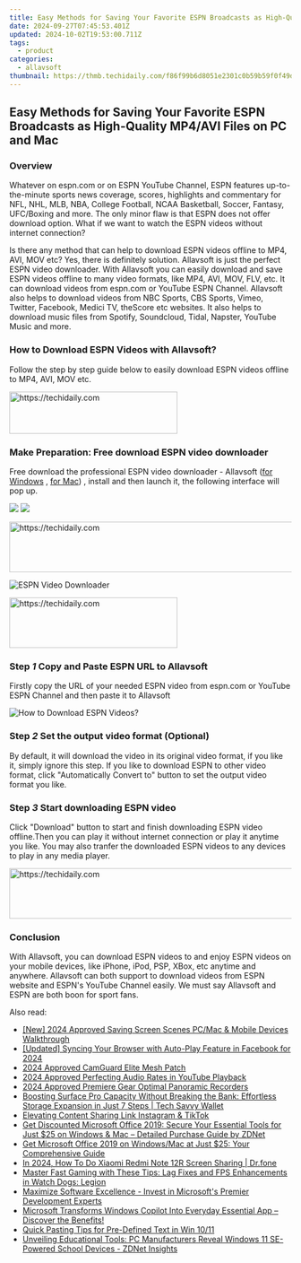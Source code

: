 ```yaml
---
title: Easy Methods for Saving Your Favorite ESPN Broadcasts as High-Quality MP4/AVI Files on PC and Mac
date: 2024-09-27T07:45:53.401Z
updated: 2024-10-02T19:53:00.711Z
tags:
  - product
categories:
  - allavsoft
thumbnail: https://thmb.techidaily.com/f86f99b6d8051e2301c0b59b59f0f49d547931786fc3f8df51522ef8e8e5d47b.jpg
---
```


## Easy Methods for Saving Your Favorite ESPN Broadcasts as High-Quality MP4/AVI Files on PC and Mac

### Overview

Whatever on espn.com or on ESPN YouTube Channel, ESPN features up-to-the-minute sports news coverage, scores, highlights and commentary for NFL, NHL, MLB, NBA, College Football, NCAA Basketball, Soccer, Fantasy, UFC/Boxing and more. The only minor flaw is that ESPN does not offer download option. What if we want to watch the ESPN videos without internet connection? 

Is there any method that can help to download ESPN videos offline to MP4, AVI, MOV etc? Yes, there is definitely solution. Allavsoft is just the perfect ESPN video downloader. With Allavsoft you can easily download and save ESPN videos offline to many video formats, like MP4, AVI, MOV, FLV, etc. It can download videos from espn.com or YouTube ESPN Channel. Allavsoft also helps to download videos from NBC Sports, CBS Sports, Vimeo, Twitter, Facebook, Medici TV, theScore etc websites. It also helps to download music files from Spotify, Soundcloud, Tidal, Napster, YouTube Music and more.

### How to Download ESPN Videos with Allavsoft?

Follow the step by step guide below to easily download ESPN videos offline to MP4, AVI, MOV etc.

<!-- affiliate ads begin -->
<a href="https://25home.pxf.io/c/5597632/2148643/16836" target="_top" id="2148643">
  <img src="//a.impactradius-go.com/display-ad/16836-2148643" border="0" alt="https://techidaily.com" width="300" height="75"/>
</a>
<img height="0" width="0" src="https://25home.pxf.io/i/5597632/2148643/16836" style="position:absolute;visibility:hidden;" border="0" />
<!-- affiliate ads end -->

### Make Preparation: Free download ESPN video downloader

Free download the professional ESPN video downloader - Allavsoft ([for Windows](https://tools.techidaily.com/allavsoft/products/) , [for Mac](https://tools.techidaily.com/allavsoft/products/)) , install and then launch it, the following interface will pop up.

[![](https://www.allavsoft.com/how-to/../images/how-to/free-download-win.jpg)](https://tools.techidaily.com/allavsoft/products/) [![](https://www.allavsoft.com/how-to/../images/how-to/free-download-mac.jpg)](https://tools.techidaily.com/allavsoft/products/)

<!-- affiliate ads begin -->
<a href="https://ephamedtechinc.pxf.io/c/5597632/2130532/26400" target="_top" id="2130532">
  <img src="//a.impactradius-go.com/display-ad/26400-2130532" border="0" alt="https://techidaily.com" width="728" height="90"/>
</a>
<img height="0" width="0" src="https://ephamedtechinc.pxf.io/i/5597632/2130532/26400" style="position:absolute;visibility:hidden;" border="0" />
<!-- affiliate ads end -->

![ESPN Video Downloader](https://www.allavsoft.com/how-to/../images/allavsoft/screen-shot-600.jpg)

<!-- affiliate ads begin -->
<a href="https://aligracehair.sjv.io/c/5597632/1948932/19272" target="_top" id="1948932">
  <img src="//a.impactradius-go.com/display-ad/19272-1948932" border="0" alt="https://techidaily.com" width="300" height="90"/>
</a>
<img height="0" width="0" src="https://aligracehair.sjv.io/i/5597632/1948932/19272" style="position:absolute;visibility:hidden;" border="0" />
<!-- affiliate ads end -->

### Step _1_ Copy and Paste ESPN URL to Allavsoft

Firstly copy the URL of your needed ESPN video from espn.com or YouTube ESPN Channel and then paste it to Allavsoft

![How to Download ESPN Videos?](https://www.allavsoft.com/how-to/../images/how-to/download-espn-videos/how-to-download-espn-videos.jpg)

### Step _2_ Set the output video format (Optional)

By default, it will download the video in its original video format, if you like it, simply ignore this step. If you like to download ESPN to other video format, click "Automatically Convert to" button to set the output video format you like.

### Step _3_ Start downloading ESPN video

Click "Download" button to start and finish downloading ESPN video offline.Then you can play it without internet connection or play it anytime you like. You may also tranfer the downloaded ESPN videos to any devices to play in any media player. 

<!-- affiliate ads begin -->
<a href="https://appsumo.8odi.net/c/5597632/2037475/7443" target="_top" id="2037475">
  <img src="//a.impactradius-go.com/display-ad/7443-2037475" border="0" alt="https://techidaily.com" width="728" height="90"/>
</a>
<img height="0" width="0" src="https://appsumo.8odi.net/i/5597632/2037475/7443" style="position:absolute;visibility:hidden;" border="0" />
<!-- affiliate ads end -->

### Conclusion

With Allavsoft, you can download ESPN videos to and enjoy ESPN videos on your mobile devices, like iPhone, iPod, PSP, XBox, etc anytime and anywhere. Allavsoft can both support to download videos from ESPN website and ESPN's YouTube Channel easily. We must say Allavsoft and ESPN are both boon for sport fans.

<ins class="adsbygoogle"
     style="display:block"
     data-ad-format="autorelaxed"
     data-ad-client="ca-pub-7571918770474297"
     data-ad-slot="1223367746"></ins>

<ins class="adsbygoogle"
     style="display:block"
     data-ad-client="ca-pub-7571918770474297"
     data-ad-slot="8358498916"
     data-ad-format="auto"
     data-full-width-responsive="true"></ins>

<span class="atpl-alsoreadstyle">Also read:</span>
<div><ul>
<li><a href="https://video-capture.techidaily.com/new-2024-approved-saving-screen-scenes-pcmac-and-mobile-devices-walkthrough/"><u>[New] 2024 Approved Saving Screen Scenes PC/Mac & Mobile Devices Walkthrough</u></a></li>
<li><a href="https://facebook-video-files.techidaily.com/updated-syncing-your-browser-with-auto-play-feature-in-facebook-for-2024/"><u>[Updated] Syncing Your Browser with Auto-Play Feature in Facebook for 2024</u></a></li>
<li><a href="https://screen-activity-recording.techidaily.com/2024-approved-camguard-elite-mesh-patch/"><u>2024 Approved CamGuard Elite Mesh Patch</u></a></li>
<li><a href="https://youtube-stream.techidaily.com/2024-approved-perfecting-audio-rates-in-youtube-playback/"><u>2024 Approved Perfecting Audio Rates in YouTube Playback</u></a></li>
<li><a href="https://extra-guidance.techidaily.com/2024-approved-premiere-gear-optimal-panoramic-recorders/"><u>2024 Approved Premiere Gear Optimal Panoramic Recorders</u></a></li>
<li><a href="https://win-cheats.techidaily.com/boosting-surface-pro-capacity-without-breaking-the-bank-effortless-storage-expansion-in-just-7-steps-tech-savvy-wallet/"><u>Boosting Surface Pro Capacity Without Breaking the Bank: Effortless Storage Expansion in Just 7 Steps | Tech Savvy Wallet</u></a></li>
<li><a href="https://extra-information.techidaily.com/elevating-content-sharing-link-instagram-and-tiktok/"><u>Elevating Content Sharing Link Instagram & TikTok</u></a></li>
<li><a href="https://win-cheats.techidaily.com/get-discounted-microsoft-office-2019-secure-your-essential-tools-for-just-25-on-windows-and-mac-detailed-purchase-guide-by-zdnet/"><u>Get Discounted Microsoft Office 2019: Secure Your Essential Tools for Just $25 on Windows & Mac – Detailed Purchase Guide by ZDNet</u></a></li>
<li><a href="https://win-cheats.techidaily.com/get-microsoft-office-2019-on-windowsmac-at-just-25-your-comprehensive-guide/"><u>Get Microsoft Office 2019 on Windows/Mac at Just $25: Your Comprehensive Guide</u></a></li>
<li><a href="https://screen-mirror.techidaily.com/in-2024-how-to-do-xiaomi-redmi-note-12r-screen-sharing-drfone-by-drfone-android/"><u>In 2024, How To Do Xiaomi Redmi Note 12R Screen Sharing | Dr.fone</u></a></li>
<li><a href="https://program-issues.techidaily.com/master-fast-gaming-with-these-tips-lag-fixes-and-fps-enhancements-in-watch-dogs-legion/"><u>Master Fast Gaming with These Tips: Lag Fixes and FPS Enhancements in Watch Dogs: Legion</u></a></li>
<li><a href="https://win-cheats.techidaily.com/maximize-software-excellence-invest-in-microsofts-premier-development-experts/"><u>Maximize Software Excellence - Invest in Microsoft's Premier Development Experts</u></a></li>
<li><a href="https://win-cheats.techidaily.com/microsoft-transforms-windows-copilot-into-everyday-essential-app-discover-the-benefits/"><u>Microsoft Transforms Windows Copilot Into Everyday Essential App – Discover the Benefits!</u></a></li>
<li><a href="https://win11-tips.techidaily.com/quick-pasting-tips-for-pre-defined-text-in-win-1011/"><u>Quick Pasting Tips for Pre-Defined Text in Win 10/11</u></a></li>
<li><a href="https://win-cheats.techidaily.com/unveiling-educational-tools-pc-manufacturers-reveal-windows-11-se-powered-school-devices-zdnet-insights/"><u>Unveiling Educational Tools: PC Manufacturers Reveal Windows 11 SE-Powered School Devices - ZDNet Insights</u></a></li>
</ul></div>

